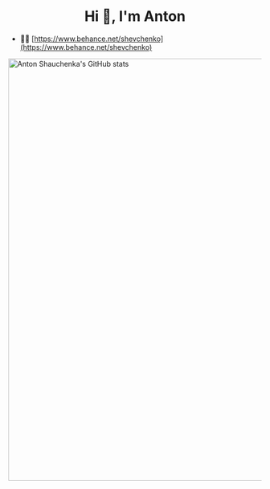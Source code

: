 <h1 align="center">Hi 👋, I'm Anton</h1>

- 👨‍💻 [https://www.behance.net/shevchenko](https://www.behance.net/shevchenko)

<a href="https://quine.sh/profile/toha"><img src="https://stats.quine.sh/toha/github" alt="Anton Shauchenka's GitHub stats" width="840px"></a>
